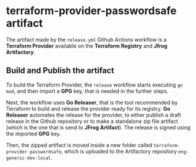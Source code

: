 # terraform-provider-passwordsafe artifact

The artifact made by the `release.yml` Github Actions workflow is a **Terraform Provider** available on the **Terraform Registry** and **Jfrog Artifactory**.

## Build and Publish the artifact

To build the Terraform Provider, the `release` workflow starts executing `go mod`, and then import a **GPG** key, that is needed in the further steps.

Next, the workflow uses **Go Releaser**, that is the tool recommended by Terraform to build and release the provider ready for its registry. **Go Releaser** automates the release for the provider, to either publish a draft release in the Github repository or to make a standalone zip file artifact (which is the one that is send to **JFrog Artifact**). The release is signed using the imported **GPG** key.

Then, the zipped artifact is moved inside a new folder called `terraform-provider-passwordsafe`, which is uploaded to the Artifactory repository `eng-generic-dev-local`.